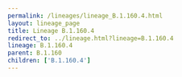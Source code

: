 ```yaml
---
permalink: /lineages/lineage_B.1.160.4.html
layout: lineage_page
title: Lineage B.1.160.4
redirect_to: ../lineage.html?lineage=B.1.160.4
lineage: B.1.160.4
parent: B.1.160
children: ['B.1.160.4']
---
```

